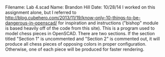 
Filename: Lab 4.scad
Name: Brandon Hill
Date: 10/28/14
		I worked on this assignment alone, but I referred to http://blog.cubehero.com/2013/11/19/know-only-10-things-to-be-dangerous-in-openscad/ for inspiration and instructions ("bishop" module is based heavily off of the code from this site).
		This is a program used to model chess pieces in OpenSCAD. There are two sections. If the section titled "Section 1" is uncommented and "Section 2" is commented out, it will produce all chess pieces of opposing colors in proper configuration. Otherwise, one of each piece will be produced for faster rendering.

